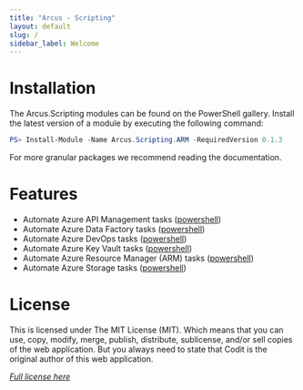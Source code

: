 ```yaml
---
title: "Arcus - Scripting"
layout: default
slug: /
sidebar_label: Welcome
---
```


# Installation

The Arcus.Scripting modules can be found on the PowerShell gallery.
Install the latest version of a module by executing the following command:

```powershell
PS> Install-Module -Name Arcus.Scripting.ARM -RequiredVersion 0.1.3
```

For more granular packages we recommend reading the documentation.

# Features

* Automate Azure API Management tasks ([powershell](./02-Features/powershell/azure-api-management.md))
* Automate Azure Data Factory tasks ([powershell](./02-Features/powershell/azure-data-factory.md))
* Automate Azure DevOps tasks ([powershell](./02-Features/powershell/azure-devops.md))
* Automate Azure Key Vault tasks ([powershell](./02-Features/powershell/azure-key-vault.md))
* Automate Azure Resource Manager (ARM) tasks ([powershell](./02-Features/powershell/arm.md))
* Automate Azure Storage tasks ([powershell](./02-Features/powershell/azure-storage.md))

# License
This is licensed under The MIT License (MIT). Which means that you can use, copy, modify, merge, publish, distribute, sublicense, and/or sell copies of the web application. But you always need to state that Codit is the original author of this web application.

*[Full license here](https://github.com/arcus-azure/arcus.scripting/blob/master/LICENSE)*
